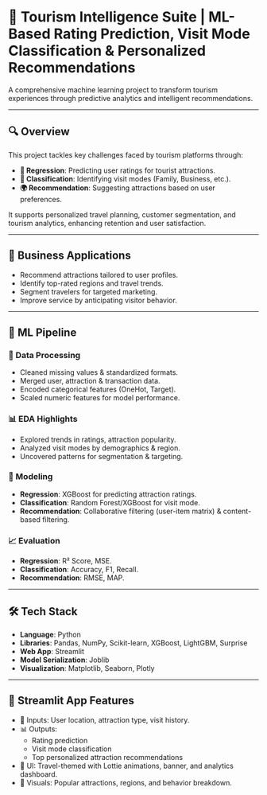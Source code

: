 # 🧭 Tourism Intelligence Suite | ML-Based Rating Prediction, Visit Mode Classification & Personalized Recommendations

A comprehensive machine learning project to transform tourism experiences through predictive analytics and intelligent recommendations.

---

## 🔍 Overview

This project tackles key challenges faced by tourism platforms through:
- **🎯 Regression**: Predicting user ratings for tourist attractions.
- **🧳 Classification**: Identifying visit modes (Family, Business, etc.).
- **🌍 Recommendation**: Suggesting attractions based on user preferences.

It supports personalized travel planning, customer segmentation, and tourism analytics, enhancing retention and user satisfaction.

---

## 💼 Business Applications

- Recommend attractions tailored to user profiles.
- Identify top-rated regions and travel trends.
- Segment travelers for targeted marketing.
- Improve service by anticipating visitor behavior.

---

## 🧠 ML Pipeline

### 📁 Data Processing
- Cleaned missing values & standardized formats.
- Merged user, attraction & transaction data.
- Encoded categorical features (OneHot, Target).
- Scaled numeric features for model performance.

### 📊 EDA Highlights
- Explored trends in ratings, attraction popularity.
- Analyzed visit modes by demographics & region.
- Uncovered patterns for segmentation & targeting.

### 🤖 Modeling
- **Regression**: XGBoost for predicting attraction ratings.
- **Classification**: Random Forest/XGBoost for visit mode.
- **Recommendation**: Collaborative filtering (user-item matrix) & content-based filtering.

### 📈 Evaluation
- **Regression**: R² Score, MSE.
- **Classification**: Accuracy, F1, Recall.
- **Recommendation**: RMSE, MAP.

---

## 🛠️ Tech Stack

- **Language**: Python
- **Libraries**: Pandas, NumPy, Scikit-learn, XGBoost, LightGBM, Surprise
- **Web App**: Streamlit
- **Model Serialization**: Joblib
- **Visualization**: Matplotlib, Seaborn, Plotly

---

## 🚀 Streamlit App Features

- 🧾 Inputs: User location, attraction type, visit history.
- 📊 Outputs:
  - Rating prediction
  - Visit mode classification
  - Top personalized attraction recommendations
- 🎨 UI: Travel-themed with Lottie animations, banner, and analytics dashboard.
- 📍 Visuals: Popular attractions, regions, and behavior breakdown.
